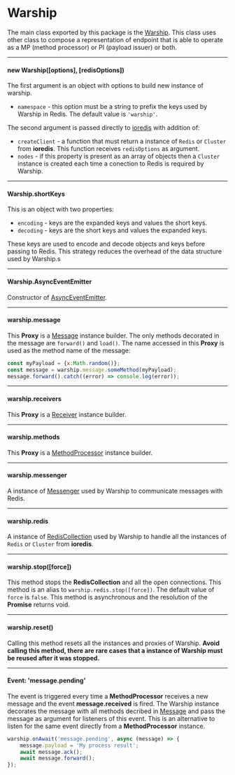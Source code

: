# Warship

The main class exported by this package is the [Warship](api-documentation/warship.md). This class uses other class to compose a representation of endpoint that is able to operate as a MP (method processor) or PI (payload issuer) or both.

---------------------------------

#### new Warship([options], [redisOptions])

The first argument is an object with options to build new instance of warship.

- `namespace` - this option must be a string to prefix the keys used by Warship in Redis. The default value is `'warship'`.

The second argument is passed directly to [ioredis](https://github.com/luin/ioredis/) with addition of:

- `createClient` - a function that must return a instance of `Redis` or `Cluster` from **ioredis**. This function receives `redisOptions` as argument.
- `nodes` - if this property is present as an array of objects then a `Cluster` instance is created each time a conection to Redis is required by Warship.

---------------------------------

#### Warship.shortKeys

This is an object with two properties:

- `encoding` - keys are the expanded keys and values the short keys.
- `decoding` - keys are the short keys and values the expanded keys.

These keys are used to encode and decode objects and keys before passing to Redis. This strategy reduces the overhead of the data structure used by Warship.s

---------------------------------

#### Warship.AsyncEventEmitter

Constructor of [AsyncEventEmitter](api-documentation/async-event-emitter.md).

---------------------------------

#### warship.message

This **Proxy** is a [Message](api-documentation/message.md) instance builder. The only methods decorated in the message are `forward()` and `load()`. The name accessed in this **Proxy** is used as the method name of the message:

```javascript
const myPayload = {x:Math.random()};
const message = warship.message.someMethod(myPayload);
message.forward().catch((error) => console.log(error));
```

---------------------------------

#### warship.receivers

This **Proxy** is a [Receiver](api-documentation/receiver.md) instance builder.

---------------------------------

#### warship.methods

This **Proxy** is a [MethodProcessor](api-documentation/method-processor.md) instance builder.

---------------------------------

#### warship.messenger

A instance of [Messenger](api-documentation/messenger.md) used by Warship to communicate messages with Redis.

---------------------------------

#### warship.redis

A instance of [RedisCollection](api-documentation/redis-collection.md) used by Warship to handle all the instances of `Redis` or `Cluster` from **ioredis**.

---------------------------------

#### warship.stop([force])

This method stops the **RedisCollection** and all the open connections. This method is an alias to `warship.redis.stop([force])`. The default value of `force` is `false`. This method is asynchronous and the resolution of the **Promise** returns void.

---------------------------------

#### warship.reset()

Calling this method resets all the instances and proxies of Warship. **Avoid calling this method, there are rare cases that a instance of Warship must be reused after it was stopped.**

---------------------------------

#### Event: 'message.pending'

The event is triggered every time a **MethodProcessor** receives a new message and the event **message.received** is fired. The Warship instance decorates the message with all methods decribed in [Message](api-documentation/message.md) and pass the message as argument for listeners of this event. This is an alternative to listen for the same event directly from a **MethodProcessor** instance.

```javascript
warship.onAwait('message.pending', async (message) => {
	message.payload = 'My process result';
	await message.ack();
	await message.forward();
});
```